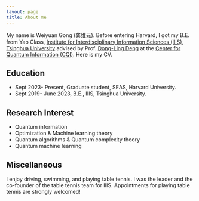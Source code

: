 ```yaml
---
layout: page
title: About me
---
```


My name is Weiyuan Gong (龚维元). Before entering Harvard, I got my B.E. from Yao Class, [Institute for Interdisciplinary Information Sciences (IIIS)](https://iiis.tsinghua.edu.cn/), [Tsinghua University](https://www.tsinghua.edu.cn/en/) advised by Prof. [Dong-Ling Deng](https://iiis.tsinghua.edu.cn/zh/dengdl/) at the [Center for Quantum Information (CQI)](https://cqi.tsinghua.edu.cn/). Here is my CV.


## Education

- Sept 2023- Present, Graduate student, SEAS, Harvard University.
- Sept 2019- June 2023, B.E., IIIS, Tsinghua University.

## Research Interest


- Quantum information
- Optimization & Machine learning theory
- Quantum algorithms & Quantum complexity theory
- Quantum machine learning

## Miscellaneous

I enjoy driving, swimming, and playing table tennis. I was the leader and the co-founder of the table tennis team for IIIS. Appointments for playing table tennis are strongly welcomed!
